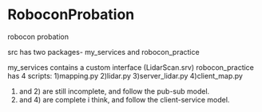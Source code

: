 # RoboconProbation
robocon probation

src has two packages- my_services and robocon_practice

my_services contains a custom interface (LidarScan.srv)
robocon_practice has 4 scripts: 
1)mapping.py
2)lidar.py
3)server_lidar.py
4)client_map.py

1) and 2) are still incomplete, and follow the pub-sub model.
3) and 4) are complete i think, and follow the client-service model.
